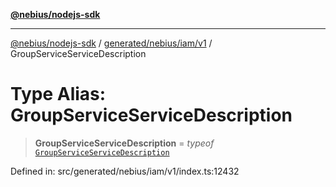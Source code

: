 [**@nebius/nodejs-sdk**](../../../../../README.md)

***

[@nebius/nodejs-sdk](../../../../../README.md) / [generated/nebius/iam/v1](../README.md) / GroupServiceServiceDescription

# Type Alias: GroupServiceServiceDescription

> **GroupServiceServiceDescription** = *typeof* [`GroupServiceServiceDescription`](../variables/GroupServiceServiceDescription.md)

Defined in: src/generated/nebius/iam/v1/index.ts:12432
